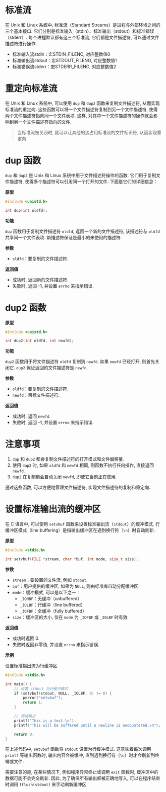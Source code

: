 

# 标准流

在 Unix 和 Linux 系统中, 标准流（Standard Streams）是进程与外部环境之间的三个基本接口. 它们分别是标准输入（stdin）、标准输出（stdout）和标准错误（stderr）. 每个进程默认都有这三个标准流, 它们都是文件描述符, 可以通过文件描述符进行操作. 

- 标准输入流stdin：宏STDIN_FILENO, 对应整数值0
- 标准输出流stdout：宏STDOUT_FILENO, 对应整数值1
- 标准错误流stderr：宏STDERR_FILENO, 对应整数值2

# 重定向标准流

在 Unix 和 Linux 系统中, 可以使用 `dup` 和 `dup2` 函数来复制文件描述符, 从而实现标准流的重定向. 这些函数可以将一个文件描述符复制到另一个文件描述符, 使得两个文件描述符指向同一个文件表项. 这样, 对其中一个文件描述符的操作就会影响到另一个文件描述符指向的文件. 

> 当标准流被关闭时, 就可以让其他的流占用标准流的文件标识符, 从而实现重定向.

# dup 函数

`dup` 和 `dup2` 是 Unix 和 Linux 系统中用于文件描述符操作的函数. 它们用于复制文件描述符, 使得多个描述符可以引用同一个打开的文件. 下面是它们的详细信息：

**原型**

```c
#include <unistd.h>

int dup(int oldfd);
```

**功能**

`dup` 函数用于复制文件描述符 `oldfd`, 返回一个新的文件描述符, 该描述符与 `oldfd` 共享同一个文件表项. 新描述符保证是最小的未使用的描述符. 

**参数**

- `oldfd`：要复制的文件描述符. 

**返回值**

- 成功时, 返回新的文件描述符. 
- 失败时, 返回 -1, 并设置 `errno` 来指示错误. 

# dup2 函数

**原型**

```c
#include <unistd.h>

int dup2(int oldfd, int newfd);
```

**功能**

`dup2` 函数用于将文件描述符 `oldfd` 复制到 `newfd`. 如果 `newfd` 已经打开, 则首先关闭它. `dup2` 保证返回的文件描述符是 `newfd`. 

**参数**

- `oldfd`：要复制的文件描述符. 
- `newfd`：目标文件描述符. 

**返回值**

- 成功时, 返回 `newfd`. 
- 失败时, 返回 -1, 并设置 `errno` 来指示错误. 

# 注意事项

1. `dup` 和 `dup2` 都会复制文件描述符的打开模式和文件偏移量. 
2. 使用 `dup2` 时, 如果 `oldfd` 和 `newfd` 相同, 则函数不执行任何操作, 直接返回 `newfd`. 
3. `dup2` 在复制前会自动关闭 `newfd`, 即使它当前正在使用. 

通过这些函数, 可以方便地管理文件描述符, 实现文件描述符的复制和重定向. 


# 设置标准输出流的缓冲区

在 C 语言中, 可以使用 `setvbuf` 函数来设置标准输出流（`stdout`）的缓冲模式. 行缓冲区模式（line buffering）是指输出缓冲区在遇到换行符（`\n`）时自动刷新. 

**原型**

```c
#include <stdio.h>

int setvbuf(FILE *stream, char *buf, int mode, size_t size);
```

**参数**

- `stream`：要设置的文件流, 例如 `stdout`. 
- `buf`：用户提供的缓冲区, 如果为 `NULL`, 则由标准库自动分配缓冲区. 
- `mode`：缓冲模式, 可以是以下之一：
  - `_IONBF`：无缓冲（unbuffered）
  - `_IOLBF`：行缓冲（line buffered）
  - `_IOFBF`：全缓冲（fully buffered）
- `size`：缓冲区的大小, 仅在 `mode` 为 `_IOFBF` 或 `_IOLBF` 时有效. 

**返回值**

- 成功时返回 0. 
- 失败时返回非零值, 并设置 `errno` 来指示错误. 

**示例**

设置标准输出流为行缓冲区

```c
#include <stdio.h>

int main() {
    // 设置 stdout 为行缓冲模式
    if (setvbuf(stdout, NULL, _IOLBF, 0) != 0) {
        perror("setvbuf");
        return 1;
    }

    // 测试输出
    printf("This is a test.\n");
    printf("This will be buffered until a newline is encountered.\n");

    return 0;
}
```

在上述代码中, `setvbuf` 函数将 `stdout` 设置为行缓冲模式. 这意味着每次调用 `printf` 等输出函数时, 输出内容会被缓冲, 直到遇到换行符（`\n`）时才会刷新到终端或文件. 

需要注意的是, 在某些情况下, 例如程序异常终止或调用 `exit` 函数时, 缓冲区中的数据可能不会完全刷新. 因此, 为了确保所有输出都被正确地写入, 可以在程序结束时调用 `fflush(stdout)` 来手动刷新缓冲区. 